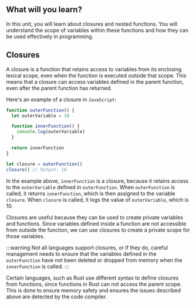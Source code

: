 ## What will you learn?

In this unit, you will learn about closures and nested functions. You will understand the scope of variables within these functions and how they can be used effectively in programming.

## Closures

A closure is a function that retains access to variables from its enclosing lexical scope, even when the function is executed outside that scope. This means that a closure can access variables defined in the parent function, even after the parent function has returned.

Here's an example of a closure in `JavaScript`:

```javascript
function outerFunction() {
  let outerVariable = 10

  function innerFunction() {
    console.log(outerVariable)
  }

  return innerFunction
}

let closure = outerFunction()
closure() // Output: 10
```

In the example above, `innerFunction` is a closure, because it retains access to the `outerVariable` defined in `outerFunction`. When `outerFunction` is called, it returns `innerFunction`, which is then assigned to the variable `closure`. When `closure` is called, it logs the value of `outerVariable`, which is 10.

Closures are useful because they can be used to create private variables and functions. Since variables defined inside a function are not accessible from outside the function, we can use closures to create a private scope for those variables.

:::warning
Not all languages support closures, or if they do, careful management needs to ensure that the variables defined in the `outerFunction` have not been deleted or dropped from memory when the `innerFunction` is called.
:::

Certain languages, such as Rust use different syntax to define closures from functions, since functions in Rust can not access the parent scope. This is done to ensure memory safety and ensures the issues described above are detected by the code compiler.